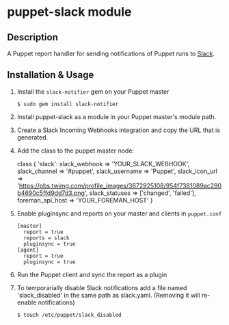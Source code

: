puppet-slack module
===================

Description
-----------

A Puppet report handler for sending notifications of Puppet runs to [Slack](http://www.slack.com).

Installation & Usage
--------------------

1.  Install the `slack-notifier` gem on your Puppet master

        $ sudo gem install slack-notifier

2.  Install puppet-slack as a module in your Puppet master's module path.

3.  Create a Slack Incoming Webhooks integration and copy the URL that is generated.

4. Add the class to the puppet master node:

    class { 'slack':
      slack_webhook    => 'YOUR_SLACK_WEBHOOK',
      slack_channel    => '#puppet',
      slack_username   => 'Puppet',
      slack_icon_url   => 'https://pbs.twimg.com/profile_images/3672925108/954f7381089ac290b4690c5ffd9dd7d3.png',
      slack_statuses   => ['changed', 'failed'],
      foreman_api_host => 'YOUR_FOREMAN_HOST'
    }

5.  Enable pluginsync and reports on your master and clients in `puppet.conf`

        [master]
          report = true
          reports = slack
          pluginsync = true
        [agent]
          report = true
          pluginsync = true

6.  Run the Puppet client and sync the report as a plugin

7.  To temporarially disable Slack notifications add a file named 'slack_disabled' in the same path as slack.yaml.
	(Removing it will re-enable notifications)

		$ touch /etc/puppet/slack_disabled

